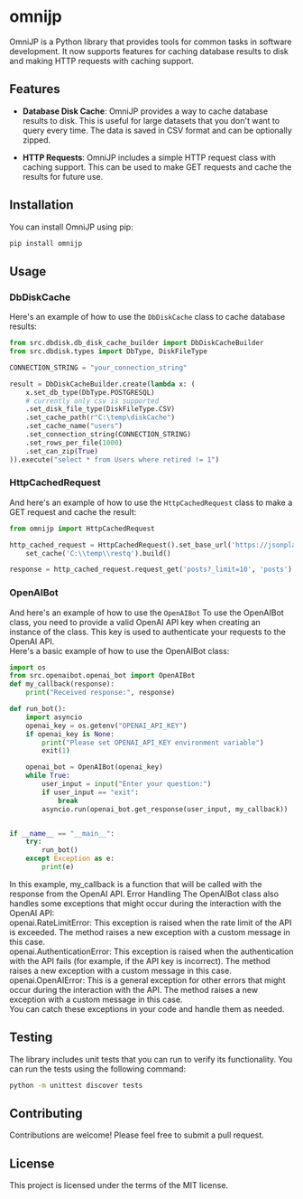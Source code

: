 # omnijp
 OmniJP is a Python library that provides tools for common tasks in software development. 
It now supports features for caching database results to disk and making HTTP requests with caching support.

## Features

- **Database Disk Cache**: OmniJP provides a way to cache database results to disk. This is useful for large datasets that you don't want to query every time. The data is saved in CSV format and can be optionally zipped.

- **HTTP Requests**: OmniJP includes a simple HTTP request class with caching support. This can be used to make GET requests and cache the results for future use.

## Installation

You can install OmniJP using pip:

```bash
pip install omnijp
```

## Usage
### DbDiskCache

Here's an example of how to use the `DbDiskCache` class to cache database results:

```python
from src.dbdisk.db_disk_cache_builder import DbDiskCacheBuilder
from src.dbdisk.types import DbType, DiskFileType

CONNECTION_STRING = "your_connection_string"

result = DbDiskCacheBuilder.create(lambda x: (
    x.set_db_type(DbType.POSTGRESQL)
    # currently only csv is supported
    .set_disk_file_type(DiskFileType.CSV)
    .set_cache_path(r"C:\temp\diskCache")
    .set_cache_name("users")
    .set_connection_string(CONNECTION_STRING)
    .set_rows_per_file(1000)
    .set_can_zip(True)
)).execute("select * from Users where retired != 1")
```
### HttpCachedRequest
And here's an example of how to use the `HttpCachedRequest` class to make a GET request and cache the result:

```python
from omnijp import HttpCachedRequest

http_cached_request = HttpCachedRequest().set_base_url('https://jsonplaceholder.typicode.com').\
    set_cache('C:\\temp\\restq').build()

response = http_cached_request.request_get('posts?_limit=10', 'posts')
```
### OpenAIBot
And here's an example of how to use the `OpenAIBot` 
To use the OpenAIBot class, you need to provide a valid OpenAI API key when creating an instance of the class. This key is used to authenticate your requests to the OpenAI API.  
Here's a basic example of how to use the OpenAIBot class:
```python
import os
from src.openaibot.openai_bot import OpenAIBot
def my_callback(response):
    print("Received response:", response)

def run_bot():
    import asyncio
    openai_key = os.getenv("OPENAI_API_KEY")
    if openai_key is None:
        print("Please set OPENAI_API_KEY environment variable")
        exit(1)

    openai_bot = OpenAIBot(openai_key)
    while True:
        user_input = input("Enter your question:")
        if user_input == "exit":
            break
        asyncio.run(openai_bot.get_response(user_input, my_callback))


if __name__ == "__main__":
    try:
        run_bot()
    except Exception as e:
        print(e)
```
In this example, my_callback is a function that will be called with the response from the OpenAI API.
Error Handling
The OpenAIBot class also handles some exceptions that might occur during the interaction with the OpenAI API:  
openai.RateLimitError: This exception is raised when the rate limit of the API is exceeded. The method raises a new exception with a custom message in this case.  
openai.AuthenticationError: This exception is raised when the authentication with the API fails (for example, if the API key is incorrect). The method raises a new exception with a custom message in this case.  
openai.OpenAIError: This is a general exception for other errors that might occur during the interaction with the API. The method raises a new exception with a custom message in this case.  
You can catch these exceptions in your code and handle them as needed.

## Testing

The library includes unit tests that you can run to verify its functionality. You can run the tests using the following command:

```bash
python -m unittest discover tests
```

## Contributing

Contributions are welcome! Please feel free to submit a pull request.

## License

This project is licensed under the terms of the MIT license.